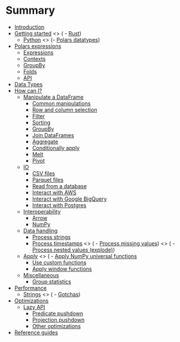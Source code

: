 # Summary

- [Introduction](introduction.md)
- [Getting started](quickstart/intro.md)
  \<> (    - [Rust](quickstart/rust.md))
  - [Python](quickstart/python.md)
    \<> (- [Polars datatypes](datatypes.md))
- [Polars expressions](dsl/intro.md)
  - [Expressions](dsl/intro.md)
  - [Contexts](dsl/contexts.md)
  - [GroupBy](dsl/groupby.md)
  - [Folds](dsl/folds.md)
  - [API](dsl/api.md)
- [Data Types](datatypes.md)
- [How can I?](howcani/intro.md)
  - [Manipulate a DataFrame](howcani/df/intro.md)
    - [Common manipulations](howcani/df/common-manipulations.md)
    - [Row and column selection](howcani/df/row_col_selection.md)
    - [Filter](howcani/df/filter.md)
    - [Sorting](howcani/df/sorting.md)
    - [GroupBy](howcani/df/groupby.md)
    - [Join DataFrames](howcani/df/join.md)
    - [Aggregate](howcani/df/aggregate.md)
    - [Conditionally apply](howcani/df/conditionally-apply.md)
    - [Melt](howcani/df/melt.md)
    - [Pivot](howcani/df/pivot.md)
  - [IO](howcani/io/intro.md)
    - [CSV files](howcani/io/csv.md)
    - [Parquet files](howcani/io/parquet.md)
    - [Read from a database](howcani/io/read_db.md)
    - [Interact with AWS](howcani/io/aws.md)
    - [Interact with Google BigQuery](howcani/io/google-big-query.md)
    - [Interact with Postgres](howcani/io/postgres.md)
  - [Interoperability](howcani/interop/intro.md)
    - [Arrow](howcani/interop/arrow.md)
    - [NumPy](howcani/interop/numpy.md)
  - [Data handling](howcani/data/intro.md)
    - [Process strings](howcani/data/strings.md)
    - [Process timestamps](howcani/data/timestamps.md)
      \<> (        - [Process missing values](howcani/missing.md))
      \<> (        - [Process nested values (explode)](howcani/explode.md))
  - [Apply](howcani/apply/intro.md)
    \<> (        - [Apply NumPy universal functions](howcani/apply/numpy-ufuncs.md)
    - [Use custom functions](howcani/apply/udfs.md)
    - [Apply window functions](howcani/apply/window-functions.md)
  - [Miscellaneous](howcani/misc/intro.md)
    - [Group statistics](howcani/misc/group-statistics.md)
- [Performance](performance/intro.md)
  - [Strings](performance/strings.md)
    \<> (    - [Gotchas](performance/gotchas.md))
- [Optimizations](optimizations/intro.md)
  - [Lazy API](optimizations/lazy/intro.md)
    - [Predicate pushdown](optimizations/lazy/predicate-pushdown.md)
    - [Projection pushdown](optimizations/lazy/projection-pushdown.md)
    - [Other optimizations](optimizations/lazy/other-optimizations.md)
- [Reference guides](references.md)

